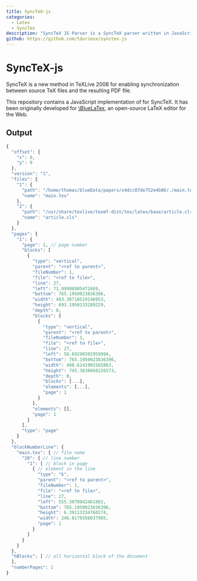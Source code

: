 ```yaml
---
title: SyncTeX-js
categories:
  - Latex
  - SyncTex
description: "SyncTeX JS Parser is a SyncTeX parser written in JavaScript."
github: https://github.com/tdurieux/synctex-js
---
```


# SyncTeX-js


SyncTeX is a new method in TeXLive 2008 for enabling synchronization between source TeX files and the resulting PDF file.

This repository contains a JavaScript implementation of for SyncTeX.
It has been originally developed for [\BlueLaTex](https://www.bluelatex.org), an open-source LaTeX editor for the Web.

## Output

```js
{
  "offset": {
    "x": 0,
    "y": 0
  },
  "version": "1",
  "files": {
    "1": {
      "path": "/home/thomas/blueData/papers/x4dcc87de752e4b86/./main.tex",
      "name": "main.tex"
    },
    "2": {
      "path": "/usr/share/texlive/texmf-dist/tex/latex/base/article.cls",
      "name": "article.cls"
    }
  },
  "pages": {
    "1": {
      "page": 1, // page number
      "blocks": [
        {
          "type": "vertical",
          "parent": "<ref to parent>",
          "fileNumber": 1,
          "file": "<ref to file>",
          "line": 27,
          "left": 71.99998905471669,
          "bottom": 765.1950023836396,
          "width": 483.30710519146953,
          "height": 693.1950133289229,
          "depth": 0,
          "blocks": [
            {
              "type": "vertical",
              "parent": "<ref to parent>",
              "fileNumber": 1,
              "file": "<ref to file>",
              "line": 27,
              "left": 56.69290392959994,
              "bottom": 765.1950023836396,
              "width": 498.6141903165863,
              "height": 745.3638668226573,
              "depth": 0,
              "blocks": [...],
              "elements": [...],
              "page": 1
            }
          ],
          "elements": [],
          "page": 1
        }
      ],
      "type": "page"
    }
  },
  "blockNumberLine": {
    "main.tex": { // file name
      "20": { // line number
        "1": [ // block in page
          { // element in the line
            "type": "k",
            "parent": "<ref to parent>",
            "fileNumber": 1,
            "file": "<ref to file>",
            "line": 27,
            "left": 555.3070942461862,
            "bottom": 765.1950023836396,
            "height": 6.39113334760274,
            "width": 246.8170356037905,
            "page": 1
          }
        ]
      }
    }
  },
  "hBlocks": [ // all horizontal block of the document
  ],
  "numberPages": 1
}
```

